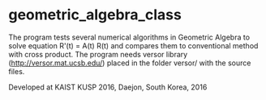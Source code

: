 # geometric_algebra_class
The program tests several numerical algorithms in Geometric Algebra to solve equation R'(t) = A(t) R(t)  and compares them to conventional method with cross product.
The program needs versor library (http://versor.mat.ucsb.edu/)  placed in the folder versor/ with the source files.

Developed at KAIST KUSP 2016, Daejon, South Korea, 2016

